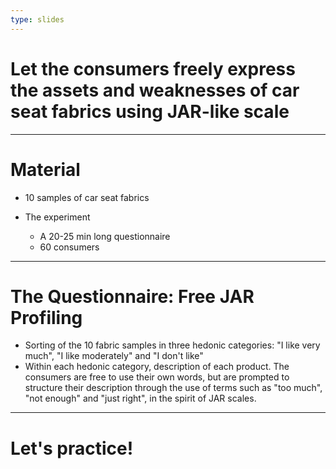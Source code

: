 ```yaml
---
type: slides
---
```


# Let the consumers freely express the assets and weaknesses of car seat fabrics using JAR-like scale

---

# Material

- 10 samples of car seat fabrics

- The experiment
    - A 20-25 min long questionnaire
    - 60 consumers
    
---

# The Questionnaire: Free JAR Profiling

- Sorting of the 10 fabric samples in three hedonic categories: "I like very much", "I like moderately" and "I don't like"
- Within each hedonic category, description of each product. The consumers are free to use their own words, but are prompted to structure their description through the use of terms such as "too much", "not enough" and "just right", in the spirit of JAR scales.
      
---

# Let's practice!